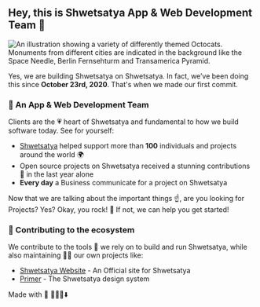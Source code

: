 ## Hey, this is Shwetsatya App & Web Development Team 👋

![An illustration showing a variety of differently themed Octocats. Monuments from different cities are indicated in the background like the Space Needle, Berlin Fernsehturm and Transamerica Pyramid.](https://graphaware.com/assets/graphtechnologylandscape/GraphTechnologyLandscape2020b.jpg)

Yes, we are building Shwetsatya on Shwetsatya. In fact, we’ve been doing this since **October 23rd, 2020**. That's when we made our first commit.
### 🍿 An App & Web Development Team

Clients are the 💗 heart of Shwetsatya and fundamental to how we build software today. See for yourself:

- [Shwetsatya](https://Shwetsatya.com) helped support more than **100** individuals and projects around the world 🌍
- Open source projects on Shwetsatya received a stunning contributions 🚀 in the last year alone
- **Every day** a Business communicate for a project on Shwetsatya

Now that we are talking about the important things ☝️, are you looking for Projects? Yes? Okay, you rock! 🎸 If not, we can help you get started!

### 🦦 Contributing to the ecosystem

We contribute to the tools 🔧 we rely on to build and run Shwetsatya, while also maintaining 🧙‍♂️ our own projects like:

- [Shwetsatya Website](https://Shwetsatya.com) - An Official site for Shwetsatya
- [Primer](https://Shwetsatya.com/primer/css) - The Shwetsatya design system

Made with 🖤
🙇‍♂️🎤⬇️
